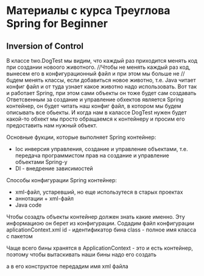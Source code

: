 # Материалы с курса  Треуглова Spring for Beginner

## Inversion of Control

В классе two.DogTest мы видим, что каждый раз приходится менять код при создании новоого животного.
//Чтобы не менять каждый раз код, вынесем его в конфигурационный файл и при этом мы больше не
// бцдем менять классы, если добавиться новое животно, т.е. Java читает конфиг файл и от туда 
узнает какое животно надо использовать. Вот так и работает Spring, при этом сами объекты он тоже 
будет сам создавать
Ответсвенным за создание и управление обхектов является Spring контейнер, он будет читать наш 
конфиг файл, в котором мы будем описывать все обьекты.
И когда нам в калассе DogTest нужен будет какой-то обхект мы просто обращаемся к контейнеру и 
просим его предоставить нам нужный объект.

Основные фукции, которые выполняет Spring контейнер:
- Ioc инверсия управления, создание и управление объектами, т.е. передача программистом прав 
  на создание и управление объектами Spring-у
- DI - внедрение зависимостей

Способы конфигурации Spring контейнер:
- xml-файл, устаревший, но еще использутеся в старых проектах
- аннотации + xml-файл
- Java code

Чтобы созадть объекты контейнер должен знать какие именно. Эту информациою он берет из конфигурации.
Содадим файл конфигурации aplicationContext.xml
id - идентификатор бина
class - полное имя класса с пакетом

Чаще всего бины хранятся в ApplicationContext - это и есть контейнер, поэтому чтобы вытаскивать 
наши бины надо его создать

а в его конструктое передадим имя xml файла

